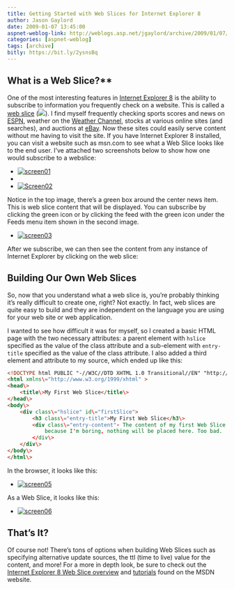 ```yaml
---
title: Getting Started with Web Slices for Internet Explorer 8
author: Jason Gaylord
date: 2009-01-07 13:45:00
aspnet-weblog-link: http://weblogs.asp.net/jgaylord/archive/2009/01/07/getting-started-with-web-slices-for-internet-explorer-8.aspx
categories: [aspnet-weblog]
tags: [archive]
bitly: https://bit.ly/2ysnsBq
---
```


## What is a Web Slice?**
One of the most interesting features in [Internet Explorer 8](http://www.microsoft.com/windows/internet-explorer/) is the ability to subscribe to information you frequently check on a website. This is called a [web slice](http://www.microsoft.com/windows/internet-explorer/beta/features/web-slices.aspx) (![](http://i.msdn.microsoft.com/Cc895600.webslice_icon(en-us,VS.85).gif)). I find myself frequently checking sports scores and news on [ESPN](http://espn.go.com/), weather on the [Weather Channel](http://www.weather.com/), stocks at various online sites (and searches), and auctions at [eBay](http://www.ebay.com/). Now these sites could easily serve content without me having to visit the site. If you have Internet Explorer 8 installed, you can visit a website such as msn.com to see what a Web Slice looks like to the end user. I’ve attached two screenshots below to show how one would subscribe to a webslice:

- [![screen01](http://weblogs.asp.net/blogs/jgaylord/WindowsLiveWriter/GettingStartedwithWebSlicesforInternetEx_C187/screen01_thumb.jpg "screen01")](http://weblogs.asp.net/blogs/jgaylord/WindowsLiveWriter/GettingStartedwithWebSlicesforInternetEx_C187/screen01_2.jpg)
- 
- [![Screen02](http://weblogs.asp.net/blogs/jgaylord/WindowsLiveWriter/GettingStartedwithWebSlicesforInternetEx_C187/Screen02_thumb.jpg "Screen02")](http://weblogs.asp.net/blogs/jgaylord/WindowsLiveWriter/GettingStartedwithWebSlicesforInternetEx_C187/Screen02_2.jpg)

Notice in the top image, there’s a green box around the center news item. This is web slice content that will be displayed. You can subscribe by clicking the green icon or by clicking the feed with the green icon under the Feeds menu item shown in the second image.

- [![screen03](http://weblogs.asp.net/blogs/jgaylord/WindowsLiveWriter/GettingStartedwithWebSlicesforInternetEx_C187/screen03_thumb.jpg "screen03")](http://weblogs.asp.net/blogs/jgaylord/WindowsLiveWriter/GettingStartedwithWebSlicesforInternetEx_C187/screen03_2.jpg)

After we subscribe, we can then see the content from any instance of Internet Explorer by clicking on the web slice:

## Building Our Own Web Slices
So, now that you understand what a web slice is, you’re probably thinking it’s really difficult to create one, right? Not exactly. In fact, web slices are quite easy to build and they are independent on the language you are using for your web site or web application.

I wanted to see how difficult it was for myself, so I created a basic HTML page with the two necessary attributes: a parent element with `hslice` specified as the value of the class attribute and a sub-element with `entry-title` specified as the value of the class attribute. I also added a third element and attribute to my source, which ended up like this:

```html
<!DOCTYPE html PUBLIC "-//W3C//DTD XHTML 1.0 Transitional//EN" "http://www.w3.org/TR/xhtml1/DTD/xhtml1-transitional.dtd">
<html xmlns\="http://www.w3.org/1999/xhtml" >
<head\>
    <title\>My First Web Slice</title\>
</head\>
<body\>
    <div class\="hslice" id\="firstSlice">
        <h3 class\="entry-title">My First Web Slice</h3\>
        <div class\="entry-content"- The content of my first Web Slice would go here. For now,
            because I'm boring, nothing will be placed here. Too bad.
        </div\>
    </div\>
</body\>
</html\>
```

In the browser, it looks like this:

- [![screen05](http://weblogs.asp.net/blogs/jgaylord/WindowsLiveWriter/GettingStartedwithWebSlicesforInternetEx_C187/screen05_thumb.jpg "screen05")](http://weblogs.asp.net/blogs/jgaylord/WindowsLiveWriter/GettingStartedwithWebSlicesforInternetEx_C187/screen05_2.jpg)

As a Web Slice, it looks like this:

- [![screen06](http://weblogs.asp.net/blogs/jgaylord/WindowsLiveWriter/GettingStartedwithWebSlicesforInternetEx_C187/screen06_thumb.jpg "screen06")](http://weblogs.asp.net/blogs/jgaylord/WindowsLiveWriter/GettingStartedwithWebSlicesforInternetEx_C187/screen06_2.jpg)

## That’s It?
Of course not! There’s tons of options when building Web Slices such as specifying alternative update sources, the ttl (time to live) value for the content, and more! For a more in depth look, be sure to check out the [Internet Explorer 8 Web Slice overview](http://msdn.microsoft.com/en-us/library/cc196992%28VS.85%29.aspx) and [tutorials](http://msdn.microsoft.com/en-us/library/cc956159(VS.85).aspx) found on the MSDN website.